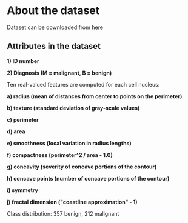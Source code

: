 # About the dataset
Dataset can be downloaded from [here](https://www.kaggle.com/uciml/breast-cancer-wisconsin-data)

## Attributes in the dataset
**1) ID number**

**2) Diagnosis (M = malignant, B = benign)**

Ten real-valued features are computed for each cell nucleus:

**a) radius (mean of distances from center to points on the perimeter)**

**b) texture (standard deviation of gray-scale values)**

**c) perimeter**

**d) area**

**e) smoothness (local variation in radius lengths)**

**f) compactness (perimeter^2 / area - 1.0)**

**g) concavity (severity of concave portions of the contour)**

**h) concave points (number of concave portions of the contour)**

**i) symmetry**

**j) fractal dimension ("coastline approximation" - 1)**

Class distribution: 357 benign, 212 malignant
